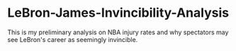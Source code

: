 # LeBron-James-Invincibility-Analysis
This is my preliminary analysis on NBA injury rates and why spectators may see LeBron's career as seemingly invincible.
